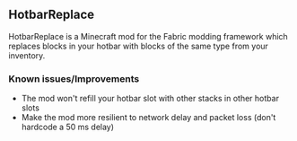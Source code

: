 ## HotbarReplace

HotbarReplace is a Minecraft mod for the Fabric modding framework which replaces blocks in your hotbar with blocks of the same type from your inventory.

### Known issues/Improvements

* The mod won't refill your hotbar slot with other stacks in other hotbar slots
* Make the mod more resilient to network delay and packet loss (don't hardcode a 50 ms delay)
